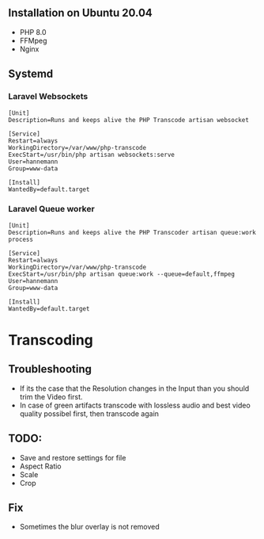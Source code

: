 ## Installation on Ubuntu 20.04
* PHP 8.0
* FFMpeg
* Nginx
## Systemd
### Laravel Websockets
```
[Unit]
Description=Runs and keeps alive the PHP Transcode artisan websocket

[Service]
Restart=always
WorkingDirectory=/var/www/php-transcode
ExecStart=/usr/bin/php artisan websockets:serve
User=hannemann
Group=www-data

[Install]
WantedBy=default.target
```
### Laravel Queue worker
```
[Unit]
Description=Runs and keeps alive the PHP Transcoder artisan queue:work process

[Service]
Restart=always
WorkingDirectory=/var/www/php-transcode
ExecStart=/usr/bin/php artisan queue:work --queue=default,ffmpeg
User=hannemann
Group=www-data

[Install]
WantedBy=default.target
```

# Transcoding
## Troubleshooting
* If its the case that the Resolution changes in the Input than you should trim the Video first.
* In case of green artifacts transcode with lossless audio and best video quality possibel first, then transcode again


## TODO:
* Save and restore settings for file
* Aspect Ratio
* Scale
* Crop

## Fix
* Sometimes the blur overlay is not removed